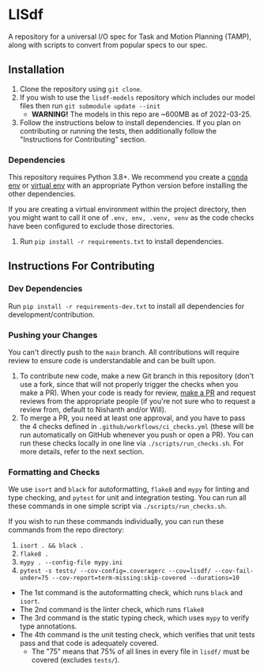 # LISdf
A repository for a universal I/O spec for Task and Motion Planning (TAMP), along with scripts to convert from 
popular specs to our spec.

## Installation
1. Clone the repository using `git clone`. 
2. If you wish to use the `lisdf-models` repository which includes our model files then run 
   `git submodule update --init`
   - **WARNING!** The models in this repo are ~600MB as of 2022-03-25.
3. Follow the instructions below to install dependencies. If you plan on contributing or running the tests, then 
   additionally follow the "Instructions for Contributing" section.

### Dependencies
This repository requires Python 3.8+. We recommend you create a 
[conda env](https://docs.conda.io/projects/conda/en/latest/user-guide/tasks/manage-environments.html) or 
[virtual env](https://docs.python.org/3.8/library/venv.html) with an appropriate Python version before installing
the other dependencies.

If you are creating a virtual environment within the project directory, then you might want to call it one of
`.env, env, .venv, venv` as the code checks have been configured to exclude those directories.

1. Run `pip install -r requirements.txt` to install dependencies.

## Instructions For Contributing

### Dev Dependencies
Run `pip install -r requirements-dev.txt` to install all dependencies for development/contribution.

### Pushing your Changes
You can't directly push to the `main` branch.  All contributions will require review to ensure code is understandable 
and can be built upon. 

1. To contribute new code, make a new Git branch in this repository (don't use a fork, since that will not properly trigger 
   the checks when you make a PR). When your code is ready for review, [make a PR](https://docs.github.com/en/pull-requests/collaborating-with-pull-requests/proposing-changes-to-your-work-with-pull-requests/creating-a-pull-request)
   and request reviews from the appropriate people (if you're not sure who to request a review from, default to Nishanth
   and/or Will).
2. To merge a PR, you need at least one approval, and you have to pass the 4 checks defined in 
   `.github/workflows/ci_checks.yml` (these will be run automatically on GitHub whenever you push or open a PR).
   You can run these checks locally in one line via `./scripts/run_checks.sh`. For more details, refer to the next section.

### Formatting and Checks
We use `isort` and `black` for autoformatting, `flake8` and `mypy` for linting and type checking, and `pytest` 
for unit and integration testing. You can run all these commands in one simple script via `./scripts/run_checks.sh`.

If you wish to run these commands individually, you can run these commands from the repo directory:
1. `isort . && black .`
2. `flake8 .`
3. `mypy . --config-file mypy.ini`
4. `pytest -s tests/ --cov-config=.coveragerc --cov=lisdf/ --cov-fail-under=75 --cov-report=term-missing:skip-covered --durations=10`

* The 1st command is the autoformatting check, which runs `black` and `isort`.
* The 2nd command is the linter check, which runs `flake8`
* The 3rd command is the static typing check, which uses `mypy` to verify type annotations. 
* The 4th command is the unit testing check, which verifies that unit tests pass and that code is adequately covered. 
  * The "75" means that 75% of all lines in every file in `lisdf/` must be covered (excludes `tests/`).
